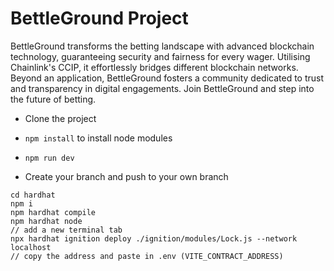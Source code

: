 # BettleGround Project

BettleGround transforms the betting landscape with advanced blockchain technology, guaranteeing security and fairness for every wager. Utilising Chainlink's CCIP, it effortlessly bridges different blockchain networks. Beyond an application, BettleGround fosters a community dedicated to trust and transparency in digital engagements. Join BettleGround and step into the future of betting.

- Clone the project 
- ```npm install``` to install node modules 
- ``` npm run dev ``` 

- Create your branch and push to your own branch 

```
cd hardhat
npm i
npm hardhat compile
npm hardhat node 
// add a new terminal tab 
npx hardhat ignition deploy ./ignition/modules/Lock.js --network localhost 
// copy the address and paste in .env (VITE_CONTRACT_ADDRESS)
```
